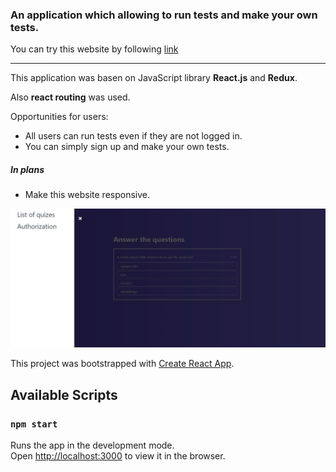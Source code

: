 ### An application which allowing to run tests and make your own tests. ###

You can try this website by following [link](https://quiz-app-43d12.firebaseapp.com/#/)

----
This application was basen on JavaScript library **React.js** and **Redux**.

Also **react routing** was used.

Opportunities for users:
- All users can run tests even if they are not logged in. 
- You can simply sign up and make your own tests. 

##### In plans #####
- Make this website responsive.


![Quiz Application.](./public/screenshot.jpg "Quiz App.")


This project was bootstrapped with [Create React App](https://github.com/facebook/create-react-app).
## Available Scripts

### `npm start`

Runs the app in the development mode.<br>
Open [http://localhost:3000](http://localhost:3000) to view it in the browser.
